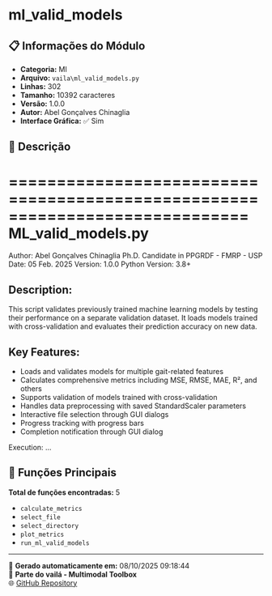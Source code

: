 # ml_valid_models

## 📋 Informações do Módulo

- **Categoria:** Ml
- **Arquivo:** `vaila\ml_valid_models.py`
- **Linhas:** 302
- **Tamanho:** 10392 caracteres
- **Versão:** 1.0.0
- **Autor:** Abel Gonçalves Chinaglia
- **Interface Gráfica:** ✅ Sim

## 📖 Descrição


=============================================================================
ML_valid_models.py
=============================================================================
Author: Abel Gonçalves Chinaglia
Ph.D. Candidate in PPGRDF - FMRP - USP
Date: 05 Feb. 2025
Version: 1.0.0
Python Version: 3.8+

Description:
------------
This script validates previously trained machine learning models by testing
their performance on a separate validation dataset. It loads models trained
with cross-validation and evaluates their prediction accuracy on new data.

Key Features:
--------------
- Loads and validates models for multiple gait-related features
- Calculates comprehensive metrics including MSE, RMSE, MAE, R², and others
- Supports validation of models trained with cross-validation
- Handles data preprocessing with saved StandardScaler parameters
- Interactive file selection through GUI dialogs
- Progress tracking with progress bars
- Completion notification through GUI dialog

Execution:
...

## 🔧 Funções Principais

**Total de funções encontradas:** 5

- `calculate_metrics`
- `select_file`
- `select_directory`
- `plot_metrics`
- `run_ml_valid_models`




---

📅 **Gerado automaticamente em:** 08/10/2025 09:18:44  
🔗 **Parte do vailá - Multimodal Toolbox**  
🌐 [GitHub Repository](https://github.com/vaila-multimodaltoolbox/vaila)
